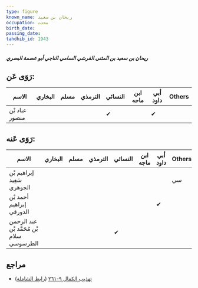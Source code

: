```yaml
---
type: figure
known_name: ريحان بن سعيد
occupation: محدث
birth_date:
passing_date:
tahdhib_id: 1943
---
```

##### ريحان بن سعيد بن المثنى القرشي السامي الناجي أبو عصمة البصري

## رَوَى عَن:
| الاسم          | البخاري | مسلم | الترمذي | النسائي | ابن ماجه | أبي داود | Others |
| -------------- | ------- | ---- | ------- | ------- | -------- | -------- | ------ |
| عباد بْن منصور |         |      |         | ✔       |          | ✔        |        |
## رَوَى عَنه:
| الاسم                                     | البخاري | مسلم | الترمذي | النسائي | ابن ماجه | أبي داود | Others |
| ----------------------------------------- | ------- | ---- | ------- | ------- | -------- | -------- | ------ |
| إبراهيم بْن سَعِيد الجوهري                |         |      |         |         |          |          | سي     |
| أحمد بْن إبراهيم الدورقي                  |         |      |         |         |          | ✔        |        |
| عبد الرحمن بْن مُحَمَّد بْن سلام الطرسوسي |         |      |         | ✔       |          |          |        |
## مراجع
- [تهذيب الكمال ٩-٢٦١](obsidian://open?vault=Tahdhib-al-Kamal&file=Figures/١٩٤٣-ريحان%20بن%20سعيد%20بن%20المثنى%20القرشي%20السامي%20الناجي%20أبو%20عصمة%20البصري) ([رابط الشاملة](https://shamela.ws/book/3722/4501))